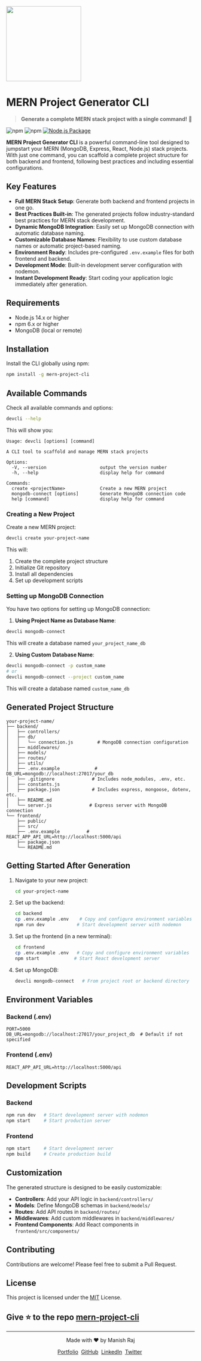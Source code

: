 <img src="https://github.com/user-attachments/assets/1226438f-19e0-46e4-beff-5483e429ee69" width=200>

# MERN Project Generator CLI
> **Generate a complete MERN stack project with a single command!** 🚀

![npm](https://img.shields.io/npm/dt/mern-project-cli?color=brightgreen&label=Total%20Downloads&style=for-the-badge)
![npm](https://img.shields.io/npm/dw/mern-project-cli?color=blue&label=Weekly%20Downloads&style=for-the-badge)
[![Node.js Package](https://github.com/manishraj27/mern-project-cli/actions/workflows/npm-publish.yml/badge.svg)](https://github.com/manishraj27/mern-project-cli/actions/workflows/npm-publish.yml)

**MERN Project Generator CLI** is a powerful command-line tool designed to jumpstart your MERN (MongoDB, Express, React, Node.js) stack projects. With just one command, you can scaffold a complete project structure for both backend and frontend, following best practices and including essential configurations.

## Key Features

- **Full MERN Stack Setup**: Generate both backend and frontend projects in one go.
- **Best Practices Built-in**: The generated projects follow industry-standard best practices for MERN stack development.
- **Dynamic MongoDB Integration**: Easily set up MongoDB connection with automatic database naming.
- **Customizable Database Names**: Flexibility to use custom database names or automatic project-based naming.
- **Environment Ready**: Includes pre-configured `.env.example` files for both frontend and backend.
- **Development Mode**: Built-in development server configuration with nodemon.
- **Instant Development Ready**: Start coding your application logic immediately after generation.

## Requirements

- Node.js 14.x or higher
- npm 6.x or higher
- MongoDB (local or remote)

## Installation

Install the CLI globally using npm:

```bash
npm install -g mern-project-cli
```

## Available Commands

Check all available commands and options:

```bash
devcli --help
```

This will show you:
```
Usage: devcli [options] [command]

A CLI tool to scaffold and manage MERN stack projects

Options:
  -V, --version                    output the version number
  -h, --help                       display help for command

Commands:
  create <projectName>             Create a new MERN project
  mongodb-connect [options]        Generate MongoDB connection code
  help [command]                   display help for command
```

### Creating a New Project

Create a new MERN project:

```bash
devcli create your-project-name
```

This will:
1. Create the complete project structure
2. Initialize Git repository
3. Install all dependencies
4. Set up development scripts

### Setting up MongoDB Connection

You have two options for setting up MongoDB connection:

1. **Using Project Name as Database Name**:
```bash
devcli mongodb-connect
```
This will create a database named `your_project_name_db`

2. **Using Custom Database Name**:
```bash
devcli mongodb-connect -p custom_name
# or
devcli mongodb-connect --project custom_name
```
This will create a database named `custom_name_db`

## Generated Project Structure

```
your-project-name/
├── backend/
│   ├── controllers/
│   ├── db/
│   │   └── connection.js         # MongoDB connection configuration
│   ├── middlewares/
│   ├── models/
│   ├── routes/
│   ├── utils/
│   ├── .env.example             # DB_URL=mongodb://localhost:27017/your_db
│   ├── .gitignore              # Includes node_modules, .env, etc.
│   ├── constants.js
│   ├── package.json            # Includes express, mongoose, dotenv, etc.
│   ├── README.md
│   └── server.js              # Express server with MongoDB connection
└── frontend/
    ├── public/
    ├── src/
    ├── .env.example          # REACT_APP_API_URL=http://localhost:5000/api
    ├── package.json
    └── README.md
```

## Getting Started After Generation

1. Navigate to your new project:
   ```bash
   cd your-project-name
   ```

2. Set up the backend:
   ```bash
   cd backend
   cp .env.example .env    # Copy and configure environment variables
   npm run dev            # Start development server with nodemon
   ```

3. Set up the frontend (in a new terminal):
   ```bash
   cd frontend
   cp .env.example .env   # Copy and configure environment variables
   npm start             # Start React development server
   ```

4. Set up MongoDB:
   ```bash
   devcli mongodb-connect   # From project root or backend directory
   ```

## Environment Variables

### Backend (.env)
```env
PORT=5000
DB_URL=mongodb://localhost:27017/your_project_db  # Default if not specified
```

### Frontend (.env)
```env
REACT_APP_API_URL=http://localhost:5000/api
```

## Development Scripts

### Backend
```bash
npm run dev   # Start development server with nodemon
npm start     # Start production server
```

### Frontend
```bash
npm start     # Start development server
npm build     # Create production build
```

## Customization

The generated structure is designed to be easily customizable:

- **Controllers**: Add your API logic in `backend/controllers/`
- **Models**: Define MongoDB schemas in `backend/models/`
- **Routes**: Add API routes in `backend/routes/`
- **Middlewares**: Add custom middlewares in `backend/middlewares/`
- **Frontend Components**: Add React components in `frontend/src/components/`

## Contributing

Contributions are welcome! Please feel free to submit a Pull Request.

## License

This project is licensed under the [MIT](https://github.com/manishraj27/mern-project-cli/blob/main/LICENSE) License.

## Give ⭐ to the repo [mern-project-cli](https://github.com/manishraj27/mern-project-cli)
---

<div align="center">
  <p>Made with ❤️ by Manish Raj</p>
  <p>
    <a href="https://manishraj.me/" target="_blank">Portfolio</a>&nbsp;
    <a href="https://github.com/manishraj27" target="_blank">GitHub</a>&nbsp;
    <a href="https://www.linkedin.com/in/manishraj27" target="_blank">LinkedIn</a>&nbsp;
    <a href="https://x.com/manish_rraaj" target="_blank">Twitter</a>&nbsp;
  </p>
</div>